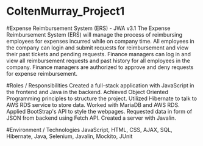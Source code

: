 # ColtenMurray_Project1
#Expense Reimbursement System (ERS) - JWA v3.1 
The Expense Reimbursement System (ERS) will manage the process of reimbursing employees for expenses incurred while on company time. All employees in the company can login and submit requests for reimbursement and view their past tickets and pending requests. Finance managers can log in and view all reimbursement requests and past history for all employees in the company. Finance managers are authorized to approve and deny requests for expense reimbursement.

#Roles / Responsibilities
Created a full-stack application with JavaScript in the frontend and Java in the backend.
Achieved Object Oriented Programming principles to structure the project.
Utilized Hibernate to talk to AWS RDS service to store data.
Worked with MariaDB and AWS RDS.
Applied BootStrap's API to style the webpages.
Requested data in form of JSON from backend using Fetch API.
Created a server with Javalin.

#Environment / Technologies
JavaScript, HTML, CSS, AJAX, SQL, Hibernate, Java, Selenium, Javalin, Mockito, JUnit
